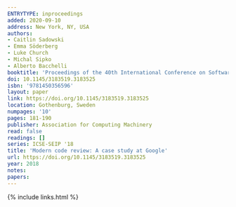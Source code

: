 ```yaml
---
ENTRYTYPE: inproceedings
added: 2020-09-10
address: New York, NY, USA
authors:
- Caitlin Sadowski
- Emma Söderberg
- Luke Church
- Michal Sipko
- Alberto Bacchelli
booktitle: 'Proceedings of the 40th International Conference on Software Engineering: Software Engineering in Practice'
doi: 10.1145/3183519.3183525
isbn: '9781450356596'
layout: paper
link: https://doi.org/10.1145/3183519.3183525
location: Gothenburg, Sweden
numpages: '10'
pages: 181-190
publisher: Association for Computing Machinery
read: false
readings: []
series: ICSE-SEIP '18
title: 'Modern code review: A case study at Google'
url: https://doi.org/10.1145/3183519.3183525
year: 2018
notes:
papers:
---
```

{% include links.html %}
